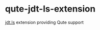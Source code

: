 # qute-jdt-ls-extension

[jdt.ls](https://github.com/eclipse/eclipse.jdt.ls) extension providing Qute support
